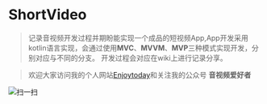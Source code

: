 # ShortVideo

> 记录音视频开发过程并期盼能实现一个成品的短视频App,App开发采用kotlin语言实现，会通过使用**MVC**、**MVVM**、**MVP**三种模式实现开发，分别对应与不同的分支。
开发过程会对应在wiki上进行记录分享。    





> 欢迎大家访问我的个人网站[Enjoytoday](http://www.enjoytoday.cn)和关注我的公众号 **音视频爱好者**


![扫一扫](http://file.enjoytoday.cn/resource/wx_offical.jpg)
